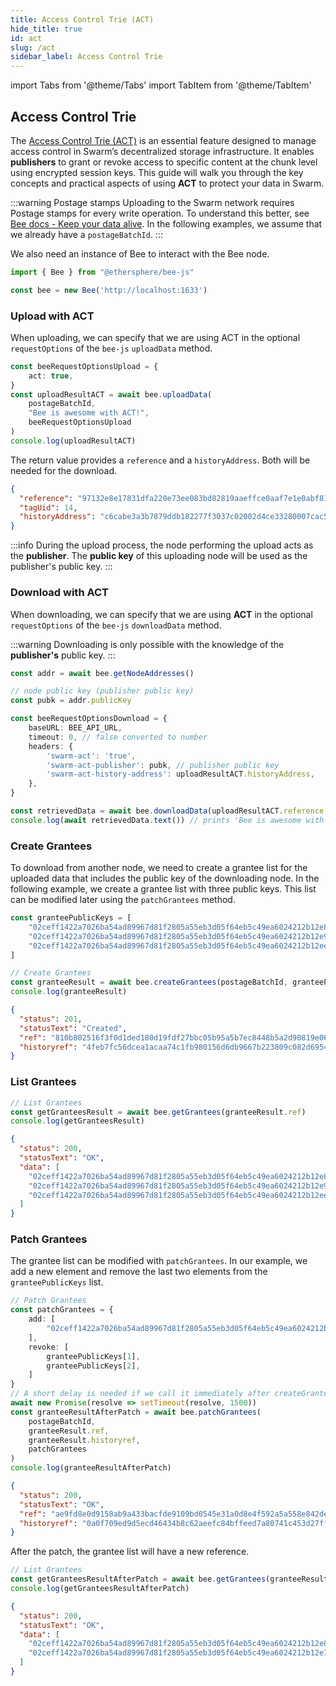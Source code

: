 ```yaml
---
title: Access Control Trie (ACT)
hide_title: true
id: act
slug: /act
sidebar_label: Access Control Trie
---
```


import Tabs from '@theme/Tabs'
import TabItem from '@theme/TabItem'

## Access Control Trie

The [Access Control Trie (ACT)](https://solarpunk.buzz/introducing-the-access-control-trie-act-in-swarm/) is an essential feature designed to manage access control in Swarm’s decentralized storage infrastructure. It enables __publishers__ to grant or revoke access to specific content at the chunk level using encrypted session keys. This guide will walk you through the key concepts and practical aspects of using __ACT__ to protect your data in Swarm.

:::warning Postage stamps
Uploading to the Swarm network requires Postage stamps for every write operation. To understand this better, see [Bee docs - Keep your data alive](https://docs.ethswarm.org/docs/develop/access-the-swarm/introduction/#keep-your-data-alive). In the following examples, we assume that we already have a `postageBatchId`.
:::

We also need an instance of Bee to interact with the Bee node.

```ts
import { Bee } from "@ethersphere/bee-js"

const bee = new Bee('http://localhost:1633')
```

### Upload with ACT

When uploading, we can specify that we are using ACT in the optional `requestOptions` of the `bee-js` `uploadData` method.

```ts
const beeRequestOptionsUpload = {
    act: true,
}
const uploadResultACT = await bee.uploadData(
    postageBatchId,
    "Bee is awesome with ACT!",
    beeRequestOptionsUpload
)
console.log(uploadResultACT)
```

The return value provides a `reference` and a `historyAddress`. Both will be needed for the download.

```json title="uploadResultACT"
{
  "reference": "97132e8e17831dfa220e73ee083bd82819aaeffce0aaf7e1e0abf8135fcfd2fc",
  "tagUid": 14,
  "historyAddress": "c6cabe3a3b7879ddb182277f3037c02002d4ce33280007cac580ac9256be20ea"
}
```

:::info
During the upload process, the node performing the upload acts as the __publisher__. The __public key__ of this uploading node will be used as the publisher's public key.
:::

### Download with ACT

When downloading, we can specify that we are using __ACT__ in the optional `requestOptions` of the `bee-js` `downloadData` method.

:::warning
Downloading is only possible with the knowledge of the __publisher's__ public key.
:::

```ts
const addr = await bee.getNodeAddresses()

// node public key (publisher public key)
const pubk = addr.publicKey

const beeRequestOptionsDownload = {
    baseURL: BEE_API_URL,
    timeout: 0, // false converted to number
    headers: {
        'swarm-act': 'true',
        'swarm-act-publisher': pubk, // publisher public key
        'swarm-act-history-address': uploadResultACT.historyAddress,
    },
}

const retrievedData = await bee.downloadData(uploadResultACT.reference, beeRequestOptionsDownload)
console.log(await retrievedData.text()) // prints 'Bee is awesome with ACT!'
```

### Create Grantees

To download from another node, we need to create a grantee list for the uploaded data that includes the public key of the downloading node. In the following example, we create a grantee list with three public keys. This list can be modified later using the `patchGrantees` method.

```ts
const granteePublicKeys = [
    "02ceff1422a7026ba54ad89967d81f2805a55eb3d05f64eb5c49ea6024212b12e8",
    "02ceff1422a7026ba54ad89967d81f2805a55eb3d05f64eb5c49ea6024212b12e9",
    "02ceff1422a7026ba54ad89967d81f2805a55eb3d05f64eb5c49ea6024212b12ee"
]

// Create Grantees
const granteeResult = await bee.createGrantees(postageBatchId, granteePublicKeys)
console.log(granteeResult)
```

```json title="granteeResult"
{
  "status": 201,
  "statusText": "Created",
  "ref": "810b802516f3f0d1ded180d19fdf27bbc05b95a5b7ec8448b5a2d90819e06bed8fdf0697efad7074e66f52679a3aa51010d1897f4ce00918f8fd938b0ff35c3a",
  "historyref": "4feb7fc56dcea1acaa74c1fb980156d6db9667b223809c082d69542545c67faf"
}
```

### List Grantees

```ts
// List Grantees
const getGranteesResult = await bee.getGrantees(granteeResult.ref)
console.log(getGranteesResult)
```

```json title="getGranteesResult"
{
  "status": 200,
  "statusText": "OK",
  "data": [
    "02ceff1422a7026ba54ad89967d81f2805a55eb3d05f64eb5c49ea6024212b12e8",
    "02ceff1422a7026ba54ad89967d81f2805a55eb3d05f64eb5c49ea6024212b12e9",
    "02ceff1422a7026ba54ad89967d81f2805a55eb3d05f64eb5c49ea6024212b12ee"
  ]
}
```

### Patch Grantees

The grantee list can be modified with `patchGrantees`. In our example, we add a new element and remove the last two elements from the `granteePublicKeys` list.

```ts
// Patch Grantees
const patchGrantees = {
    add: [
        "02ceff1422a7026ba54ad89967d81f2805a55eb3d05f64eb5c49ea6024212b12e7"
    ],
    revoke: [
        granteePublicKeys[1],
        granteePublicKeys[2],
    ]
}
// A short delay is needed if we call it immediately after createGrantees.
await new Promise(resolve => setTimeout(resolve, 1500))
const granteeResultAfterPatch = await bee.patchGrantees(
    postageBatchId,
    granteeResult.ref,
    granteeResult.historyref,
    patchGrantees
)
console.log(granteeResultAfterPatch)
```

```json title="granteeResultAfterPatch"
{
  "status": 200,
  "statusText": "OK",
  "ref": "ae9fd8e0d9158ab9a433bacfde9109bd0545e31a0d8e4f592a5a558e842de59a86f73e08a594874fe38d6a68cfa636a729dcc73b746083b12a384b6578ac5dce",
  "historyref": "0a0f709ed9d5ecd46434b8c62aeefc84bffeed7a80741c453d27ffdf67359fff"
}
```

After the patch, the grantee list will have a new reference.

```ts
// List Grantees
const getGranteesResultAfterPatch = await bee.getGrantees(granteeResultAfterPatch.ref)
console.log(getGranteesResultAfterPatch)
```

```json title="getGranteesResultAfterPatch"
{
  "status": 200,
  "statusText": "OK",
  "data": [
    "02ceff1422a7026ba54ad89967d81f2805a55eb3d05f64eb5c49ea6024212b12e8",
    "02ceff1422a7026ba54ad89967d81f2805a55eb3d05f64eb5c49ea6024212b12e7"
  ]
}
```
